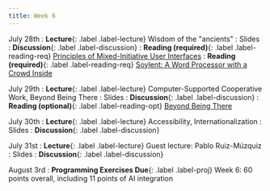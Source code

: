 ```yaml
---
title: Week 6
---
```


<!-- prettier-ignore-start -->

July 28th
: **Lecture**{: .label .label-lecture} Wisdom of the "ancients"
  : Slides
: **Discussion**{: .label .label-discussion}
: **Reading (required)**{: .label .label-reading-req} [Principles of Mixed-Initiative User Interfaces](https://erichorvitz.com/chi99horvitz.pdf)
: **Reading (required)**{: .label .label-reading-req} [Soylent: A Word Processor with a Crowd Inside](https://crowdsourcing-class.org/readings/downloads/hci/Soylent.pdf)

July 29th
: **Lecture**{: .label .label-lecture} Computer-Supported Cooperative Work, Beyond Being There
  : Slides
: **Discussion**{: .label .label-discussion}
: **Reading (optional)**{: .label .label-reading-opt} [Beyond Being There](https://worrydream.com/refs/Hollan_1992_-_Beyond_Being_There.pdf)

July 30th
: **Lecture**{: .label .label-lecture} Accessibility, Internationalization
  : Slides
: **Discussion**{: .label .label-discussion}

July 31st
: **Lecture**{: .label .label-lecture} Guest lecture: Pablo Ruiz-Múzquiz
  : Slides
: **Discussion**{: .label .label-discussion}

August 3rd
: **Programming Exercises Due**{: .label .label-proj} Week 6: 60 points overall, including 11 points of AI integration

<!-- prettier-ignore-end -->
